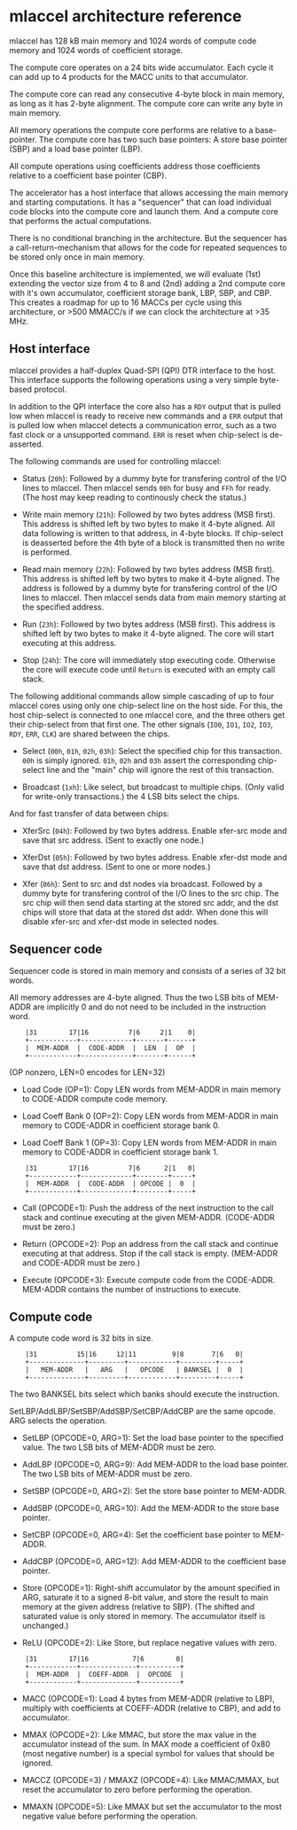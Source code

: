 mlaccel architecture reference
==============================

mlaccel has 128 kB main memory and 1024 words of compute code memory and
1024 words of coefficient storage.

The compute core operates on a 24 bits wide accumulator. Each cycle it can
add up to 4 products for the MACC units to that accumulator.

The compute core can read any consecutive 4-byte block in main memory, as long
as it has 2-byte alignment. The compute core can write any byte in main memory.

All memory operations the compute core performs are relative to a base-pointer.
The compute core has two such base pointers: A store base pointer (SBP) and a
load base pointer (LBP).

All compute operations using coefficients address those coefficients relative
to a coefficient base pointer (CBP).

The accelerator has a host interface that allows accessing the main memory and
starting computations. It has a "sequencer" that can load individual code
blocks into the compute core and launch them. And a compute core that performs
the actual computations.

There is no conditional branching in the architecture. But the sequencer has
a call-return-mechanism that allows for the code for repeated sequences to be
stored only once in main memory.

Once this baseline architecture is implemented, we will evaluate (1st) extending
the vector size from 4 to 8 and (2nd) adding a 2nd compute core with it's own
accumulator, coefficient storage bank, LBP, SBP, and CBP. This creates a
roadmap for up to 16 MACCs per cycle using this architecture, or >500 MMACC/s
if we can clock the architecture at >35 MHz.


Host interface
-------------

mlaccel provides a half-duplex Quad-SPI (QPI) DTR interface to the host. This
interface supports the following operations using a very simple byte-based
protocol.

In addition to the QPI interface the core also has a `RDY` output that is
pulled low when mlaccel is ready to receive new commands and a `ERR` output
that is pulled low when mlaccel detects a communication error, such as a two
fast clock or a unsupported command. `ERR` is reset when chip-select is de-asserted.

The following commands are used for controlling mlaccel:

- Status (`20h`): Followed by a dummy byte for transfering control of the I/O
lines to mlaccel. Then mlaccel sends `00h` for busy and `FFh` for ready. (The
host may keep reading to continously check the status.)

- Write main memory (`21h`): Followed by two bytes address (MSB first). This
address is shifted left by two bytes to make it 4-byte aligned. All data following
is written to that address, in 4-byte blocks. If chip-select is deasserted before
the 4th byte of a block is transmitted then no write is performed.

- Read main memory (`22h`): Followed by two bytes address (MSB first). This
address is shifted left by two bytes to make it 4-byte aligned. The address
is followed by a dummy byte for transfering control of the I/O lines to
mlaccel. Then mlaccel sends data from main memory starting at the specified
address.

- Run (`23h`): Followed by two bytes address (MSB first). This address is
shifted left by two bytes to make it 4-byte aligned. The core will start
executing at this address.

- Stop (`24h`): The core will immediately stop executing code. Otherwise the
core will execute code until `Return` is executed with an empty call stack.

The following additional commands allow simple cascading of up to four mlaccel
cores using only one chip-select line on the host side. For this, the host
chip-select is connected to one mlaccel core, and the three others get their
chip-select from that first one. The other signals (`IO0`, `IO1`, `IO2`,
`IO3`, `RDY`, `ERR`, `CLK`) are shared between the chips.

- Select (`00h`, `01h`, `02h`, `03h`): Select the specified chip for this
transaction. `00h` is simply ignored. `01h`, `02h` and `03h` assert the
corresponding chip-select line and the "main" chip will ignore the rest
of this transaction.

- Broadcast (`1xh`): Like select, but broadcast to multiple chips. (Only
valid for write-only transactions.) the 4 LSB bits select the chips.

And for fast transfer of data between chips:

- XferSrc (`04h`): Followed by two bytes address. Enable xfer-src mode and
save that src address. (Sent to exactly one node.)

- XferDst (`05h`): Followed by two bytes address. Enable xfer-dst mode and
save that dst address. (Sent to one or more nodes.)

- Xfer (`06h`): Sent to src and dst nodes via broadcast. Followed by a dummy
byte for transfering control of the I/O lines to the src chip. The src chip
will then send data starting at the stored src addr, and the dst chips will
store that data at the stored dst addr. When done this will disable xfer-src
and xfer-dst mode in selected nodes.


Sequencer code
--------------

Sequencer code is stored in main memory and consists of a series of 32 bit words.

All memory addresses are 4-byte aligned. Thus the two LSB bits of MEM-ADDR
are implicitly 0 and do not need to be included in the instruction word.

```
    |31        17|16          7|6     2|1    0|
    +------------+-------------+-------+------+
    |  MEM-ADDR  |  CODE-ADDR  |  LEN  |  OP  |
    +------------+-------------+-------+------+
```

(OP nonzero, LEN=0 encodes for LEN=32)

- Load Code (OP=1): Copy LEN words from MEM-ADDR in main memory to CODE-ADDR
compute code memory.

- Load Coeff Bank 0 (OP=2): Copy LEN words from MEM-ADDR in main memory to
CODE-ADDR in coefficient storage bank 0.

- Load Coeff Bank 1 (OP=3): Copy LEN words from MEM-ADDR in main memory to
CODE-ADDR in coefficient storage bank 1.

```
    |31        17|16          7|6      2|1   0|
    +------------+-------------+--------+-----+
    |  MEM-ADDR  |  CODE-ADDR  | OPCODE |  0  |
    +------------+-------------+--------+-----+
```

- Call (OPCODE=1): Push the address of the next instruction to the call stack and continue
executing at the given MEM-ADDR. (CODE-ADDR must be zero.)

- Return (OPCODE=2): Pop an address from the call stack and continue executing at that
address. Stop if the call stack is empty. (MEM-ADDR and CODE-ADDR must be zero.)

- Execute (OPCODE=3): Execute compute code from the CODE-ADDR. MEM-ADDR contains the number
of instructions to execute.


Compute code
------------

A compute code word is 32 bits in size.

```
    |31          15|16     12|11         9|8       7|6   0|
    +--------------+---------+------------+---------+-----+
    |   MEM-ADDR   |   ARG   |   OPCODE   | BANKSEL |  0  |
    +--------------+---------+------------+---------+-----+
```

The two BANKSEL bits select which banks should execute the instruction.

SetLBP/AddLBP/SetSBP/AddSBP/SetCBP/AddCBP are the same opcode. ARG selects the operation.

- SetLBP (OPCODE=0, ARG=1): Set the load base pointer to the specified value.
The two LSB bits of MEM-ADDR must be zero.

- AddLBP (OPCODE=0, ARG=9): Add MEM-ADDR to the load base pointer.
The two LSB bits of MEM-ADDR must be zero.

- SetSBP (OPCODE=0, ARG=2): Set the store base pointer to MEM-ADDR.

- AddSBP (OPCODE=0, ARG=10): Add the MEM-ADDR to the store base pointer.

- SetCBP (OPCODE=0, ARG=4): Set the coefficient base pointer to MEM-ADDR.

- AddCBP (OPCODE=0, ARG=12): Add MEM-ADDR to the coefficient base pointer.

- Store (OPCODE=1): Right-shift accumulator by the amount specified in ARG, saturate it to
a signed 8-bit value, and store the result to main memory at the given
address (relative to SBP). (The shifted and saturated value is only stored in
memory. The accumulator itself is unchanged.)

- ReLU (OPCODE=2): Like Store, but replace negative values with zero.

```
    |31        17|16           7|6        0|
    +------------+--------------+----------+
    |  MEM-ADDR  |  COEFF-ADDR  |  OPCODE  |
    +------------+--------------+----------+
```

- MACC (OPCODE=1): Load 4 bytes from MEM-ADDR (relative to LBP), multiply with
coefficients at COEFF-ADDR (relative to CBP), and add to accumulator.

- MMAX (OPCODE=2): Like MMAC, but store the max value in the accumulator instead of the sum.
In MAX mode a coefficient of 0x80 (most negative number) is a special symbol for
values that should be ignored.

- MACCZ (OPCODE=3) / MMAXZ (OPCODE=4): Like MMAC/MMAX, but reset the accumulator to zero before
performing the operation.

- MMAXN (OPCODE=5): Like MMAX but set the accumulator to the most negative value
before performing the operation.
